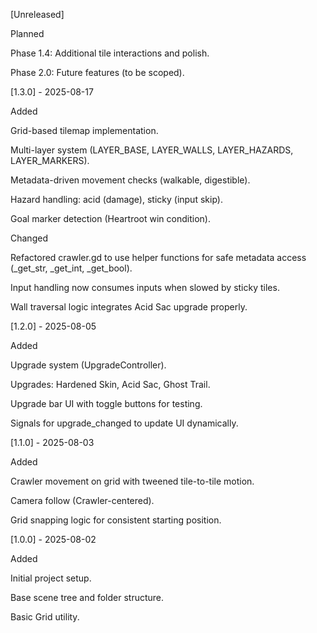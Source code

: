 [Unreleased]

Planned

Phase 1.4: Additional tile interactions and polish.

Phase 2.0: Future features (to be scoped).

[1.3.0] - 2025-08-17

Added

Grid-based tilemap implementation.

Multi-layer system (LAYER_BASE, LAYER_WALLS, LAYER_HAZARDS, LAYER_MARKERS).

Metadata-driven movement checks (walkable, digestible).

Hazard handling: acid (damage), sticky (input skip).

Goal marker detection (Heartroot win condition).

Changed

Refactored crawler.gd to use helper functions for safe metadata access (_get_str, _get_int, _get_bool).

Input handling now consumes inputs when slowed by sticky tiles.

Wall traversal logic integrates Acid Sac upgrade properly.

[1.2.0] - 2025-08-05

Added

Upgrade system (UpgradeController).

Upgrades: Hardened Skin, Acid Sac, Ghost Trail.

Upgrade bar UI with toggle buttons for testing.

Signals for upgrade_changed to update UI dynamically.

[1.1.0] - 2025-08-03

Added

Crawler movement on grid with tweened tile-to-tile motion.

Camera follow (Crawler-centered).

Grid snapping logic for consistent starting position.

[1.0.0] - 2025-08-02

Added

Initial project setup.

Base scene tree and folder structure.

Basic Grid utility.
